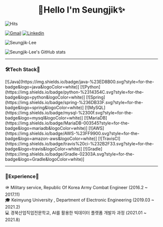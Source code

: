 <h1 align = "center">🌟Hello I'm Seungjik✨</h3>

<p>
<img alt="Hits" src="https://hits.seeyoufarm.com/api/count/incr/badge.svg?url=https%3A%2F%2Fgithub.com%2FSeungjik-Lee%2Fhit-counter&count_bg=%23905ADB&title_bg=%23555555&icon=&icon_color=%23E7E7E7&title=visit&edge_flat=true"/>
</p>

[![Gmail](https://img.shields.io/badge/Gmail-d14836?style=flat-square&logo=Gmail&logoColor=white&link=mailto:dltmdwlr@gmail.com)](mailto:dltmdwlr@gmail.com)
[![Linkedin](https://img.shields.io/badge/-LinkedIn-blue?style=flat-square&logo=Linkedin&logoColor=white&link=https://www.linkedin.com/in/%EC%8A%B9%EC%A7%81-%EC%9D%B4-346b2b216/)](https://www.linkedin.com/in/%EC%8A%B9%EC%A7%81-%EC%9D%B4-346b2b216/)

<p>
<img align="center" src="https://github-readme-stats.vercel.app/api/top-langs?username=Seungjik-Lee&show_icons=true&locale=en&layout=compact" alt="Seungjik-Lee" />
</p>

![Seungjik-Lee's GitHub stats](https://github-readme-stats.vercel.app/api?username=Seungjik-Lee&show_icons=true&theme=radical)

---
<h3>🛠Tech Stack🔧</h3>
[![Java](https://img.shields.io/badge/java-%23ED8B00.svg?style=for-the-badge&logo=java&logoColor=white)]
[![Python](https://img.shields.io/badge/python-%2314354C.svg?style=for-the-badge&logo=python&logoColor=white)]
[![Spring](https://img.shields.io/badge/spring-%236DB33F.svg?style=for-the-badge&logo=spring&logoColor=white)]
[![MySQL](https://img.shields.io/badge/mysql-%2300f.svg?style=for-the-badge&logo=mysql&logoColor=white)]
[![MariaDB](https://img.shields.io/badge/MariaDB-003545?style=for-the-badge&logo=mariadb&logoColor=white)]
[![AWS](https://img.shields.io/badge/AWS-%23FF9900.svg?style=for-the-badge&logo=amazon-aws&logoColor=white)]
[![TravisCI](https://img.shields.io/badge/travis%20ci-%232B2F33.svg?style=for-the-badge&logo=travis&logoColor=white)]
[![Gradle](https://img.shields.io/badge/Gradle-02303A.svg?style=for-the-badge&logo=Gradle&logoColor=white)]

---
<h3>📒Experience📒</h3>
<p>
  🪖 Military service, Republic Of Korea Army Combat Engineer (2016.2 ~ 2017.11) <br>
  🎓 Keimyung University , Department of Electronic Engineering (2019.03 ~ 2021.2) <br>
  💻 경북산업직업전문학교, AI를 활용한 빅데이터 플랫폼 개발자 과정 (2021.01 ~ 2021.8) <br>
</p>
